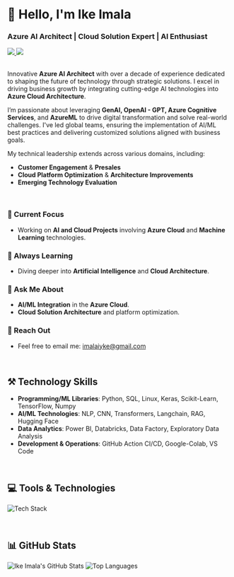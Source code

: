 # 👋 Hello, I'm Ike Imala
### Azure AI Architect | Cloud Solution Expert | AI Enthusiast

<div align="left"> 
  <a href="mailto:imalaiyke@gmail.com" target="_blank">
    <img src="https://img.shields.io/badge/Gmail-D14836?style=for-the-badge&logo=gmail&logoColor=white" target="_blank" />
  </a> 
  <a href="https://www.linkedin.com/in/ike-imala/" target="_blank">
    <img src="https://img.shields.io/badge/LinkedIn-0077B5?style=for-the-badge&logo=linkedin&logoColor=white" target="_blank" />
  </a>
</div>
<br>

Innovative **Azure AI Architect** with over a decade of experience dedicated to shaping the future of technology through strategic solutions. I excel in driving business growth by integrating cutting-edge AI technologies into **Azure Cloud Architecture**.

I’m passionate about leveraging **GenAI, OpenAI - GPT, Azure Cognitive Services**, and **AzureML** to drive digital transformation and solve real-world challenges. I've led global teams, ensuring the implementation of AI/ML best practices and delivering customized solutions aligned with business goals.

My technical leadership extends across various domains, including:

- **Customer Engagement** & **Presales**
- **Cloud Platform Optimization** & **Architecture Improvements**
- **Emerging Technology Evaluation**

<br>

### 🔭 Current Focus
- Working on **AI and Cloud Projects** involving **Azure Cloud** and **Machine Learning** technologies.

### 🌱 Always Learning
- Diving deeper into **Artificial Intelligence** and **Cloud Architecture**.

### 💬 Ask Me About
- **AI/ML Integration** in the **Azure Cloud**.
- **Cloud Solution Architecture** and platform optimization.

### 📧 Reach Out
- Feel free to email me: [imalaiyke@gmail.com](mailto:imalaiyke@gmail.com)

<br>

## ⚒️ Technology Skills
- **Programming/ML Libraries**: Python, SQL, Linux, Keras, Scikit-Learn, TensorFlow, Numpy
- **AI/ML Technologies**: NLP, CNN, Transformers, Langchain, RAG, Hugging Face
- **Data Analytics**: Power BI, Databricks, Data Factory, Exploratory Data Analysis
- **Development & Operations**: GitHub Action CI/CD, Google-Colab, VS Code

<br>

## 💻 Tools & Technologies
![Tech Stack](https://skillicons.dev/icons?i=python,mysql,github,tensorflow,linux,vscode)

<br>

## 📊 GitHub Stats
![Ike Imala's GitHub Stats](https://github-readme-stats.vercel.app/api?username=imalaiyke&show_icons=true&theme=radical)
![Top Languages](https://github-readme-stats.vercel.app/api/top-langs/?username=imalaiyke&show_icons=true&theme=radical)
